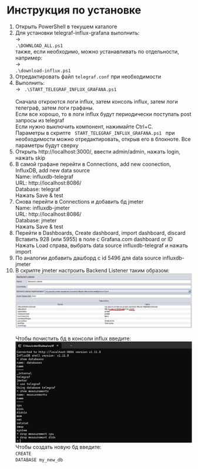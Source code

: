# Инструкция по установке
1) Открыть PowerShell в текушем каталоге
2) Для установки telegraf-influx-grafana выполнить: <br/>
-> <code>  .\DOWNLOAD_ALL.ps1 </code><br/>
также, если необходимо, можно устанавливать по отдельности, например: <br/>
-> <code>  .\download-influx.ps1 </code><br/>
3) Отредактировать файл <code>telegraf.conf</code> при необходимости
4) Выполнить: <br/>
-> <code>  .\START_TELEGRAF_INFLUX_GRAFANA.ps1 </code><br/>
Сначала откроются логи influx, затем консоль influx, затем логи телеграф, затем логи графаны.<br/>
Eсли все хорошо, то в логи influx будут периодически поступать post запросы из telegraf<br/>
Если нужно выключить компонент, нажимайте Ctrl+C.<br/>
Параметры в скрипте <code>  START_TELEGRAF_INFLUX_GRAFANA.ps1 </code> при необходимости можно отредактировать, открыв его в блокноте. Все параметры будут сверху
5) Открыть http://localhost:3000/, ввести admin/admin, нажать login, нажать skip
6) В самой графане перейти в Connections, add new coonection, InfluxDB, add new data source<br/>
Name: influxdb-telegraf<br/>
URL: http://localhost:8086/<br/>
Database: telegraf<br/>
Нажать Save & test
7) Снова перейти в Connections и добавить бд jmeter<br/>
Name: influxdb-jmeter<br/>
URL: http://localhost:8086/<br/>
Database: jmeter<br/>
Нажать Save & test
8) Перейти в Dashboards, Create dashboard, import dashboard, discard<br/>
Вставить 928 (или 5955) в поле с Grafana.com dashboard or ID<br/>
Нажать Load справа, выбрать data source influxdb-telegraf и нажать import
9) По аналогии добавить дашборд с id 5496 для data source influxdb-jmeter<br/>
10) В скрипте jmeter настроить Backend Listener таким образом:
![jmeter](https://github.com/bogdannovikov1/pflb-ipr-Telegraf-Influx-Grafana/blob/main/forWindows/jmeter-scren.jpg)<br/><br/>
Чтобы почистить бд в консоли influx введите:
![jmeter](https://github.com/bogdannovikov1/pflb-ipr-Telegraf-Influx-Grafana/blob/main/forWindows/influx-cosole1.png)<br/>
Чтобы создать новую бд введите:<br/>
<code>CREATE DATABASE my_new_db</code><br/>
